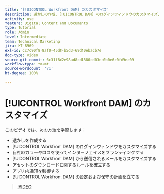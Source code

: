 ```yaml
---
title: '[!UICONTROL Workfront DAM] のカスタマイズ'
description: 透かしの作成、[!UICONTROL DAM] のログインウィンドウのカスタマイズ、インターフェイスのブランディングなどにより、[!UICONTROL Workfront DAM] をカスタマイズする方法を説明します。
activity: use
feature: Digital Content and Documents
type: Tutorial
role: Admin
level: Intermediate
team: Technical Marketing
jira: KT-8969
exl-id: cc7c90f8-8af0-45d8-b5d3-69d40ebacb7e
doc-type: video
source-git-commit: 6c31f8d2e98ad8cd1880cd03ec0b0e6c0fd9ec09
workflow-type: tm+mt
source-wordcount: '71'
ht-degree: 100%

---
```


# [!UICONTROL Workfront DAM] のカスタマイズ

このビデオでは、次の方法を学習します：

* 透かしを作成する
* [!UICONTROL Workfront DAM] のログインウィンドウをカスタマイズする
* 自社のカラーやロゴを使ってインターフェイスをブランディングする
* [!UICONTROL Workfront DAM] から送信されるメールをカスタマイズする
* アセットのダウンロードに関するルールを確立する
* アプリ内通知を制御する
* [!UICONTROL Workfront DAM] の設定および保守の計画を立てる

>[!VIDEO](https://video.tv.adobe.com/v/335232/?quality=12&learn=on)
